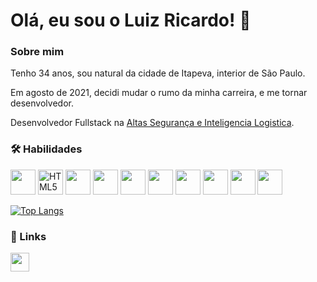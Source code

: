 
# Olá, eu sou o Luiz Ricardo! 🚀


### Sobre mim
Tenho 34 anos, sou natural da cidade de Itapeva, interior de São Paulo.

Em agosto de 2021, decidi mudar o rumo da minha carreira, e me tornar desenvolvedor.

Desenvolvedor Fullstack na [Altas Segurança e Inteligencia Logistica](https://www.atlasgr.com.br/).


### 🛠 Habilidades
<div>
  <img height="40" src="https://cdn.jsdelivr.net/gh/devicons/devicon/icons/linux/linux-original.svg" />
  <img height="40" src="https://cdn.jsdelivr.net/gh/devicons/devicon/icons/html5/html5-original.svg" alt="HTML5"/>
  <img height="40" src="https://cdn.jsdelivr.net/gh/devicons/devicon/icons/css3/css3-original.svg" />
  <img height="40" src="https://cdn.jsdelivr.net/gh/devicons/devicon/icons/javascript/javascript-original.svg" />
  <img height="40" src="https://cdn.jsdelivr.net/gh/devicons/devicon/icons/jest/jest-plain.svg" />
  <img height="40" src="https://cdn.jsdelivr.net/gh/devicons/devicon/icons/react/react-original-wordmark.svg" />
  <img height="40" src="https://cdn.jsdelivr.net/gh/devicons/devicon/icons/mysql/mysql-original.svg" />
  <img height="40" src="https://cdn.jsdelivr.net/gh/devicons/devicon/icons/nodejs/nodejs-original-wordmark.svg" />
  <img height="40" src="https://cdn.jsdelivr.net/gh/devicons/devicon/icons/mongodb/mongodb-original-wordmark.svg" />
  <img height="40" src="https://cdn.jsdelivr.net/gh/devicons/devicon/icons/express/express-original-wordmark.svg" />
</div>


[![Top Langs](https://github-readme-stats.vercel.app/api/top-langs/?username=luizricardo41&layout=compact&theme=nightowl)](https://github.com/anuraghazra/github-readme-stats)


### 🔗 Links
   <a href="https://www.linkedin.com/in/luizricardo41">
     <img height="30" src="https://img.shields.io/badge/LinkedIn-0077B5?style=for-the-badge&logo=linkedin&logoColor=white" />
  </a>
